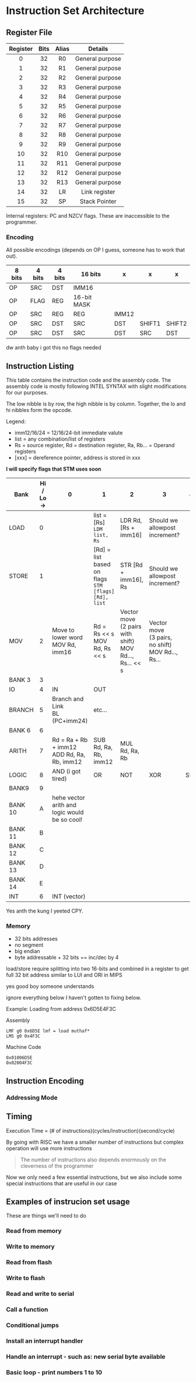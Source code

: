 # Instruction Set Architecture 

## Register File

| Register | Bits        | Alias |           Details          |
|:--------:|:-----------:|:-----:|:--------------------------:|
|    0     |      32     |   R0  |      General purpose       |
|    1     |      32     |   R1  |      General purpose       |
|    2     |      32     |   R2  |      General purpose       |
|    3     |      32     |   R3  |      General purpose       |
|    4     |      32     |   R4  |      General purpose       |
|    5     |      32     |   R5  |      General purpose       |
|    6     |      32     |   R6  |      General purpose       |
|    7     |      32     |   R7  |      General purpose       |
|    8     |      32     |   R8  |      General purpose       |
|    9     |      32     |   R9  |      General purpose       |
|    10    |      32     |   R10 |      General purpose       |
|    11    |      32     |   R11 |      General purpose       |
|    12    |      32     |   R12 |      General purpose       |
|    13    |      32     |   R13 |      General purpose       |
|    14    |      32     |   LR  |        Link register        |
|    15    |      32     |   SP  |        Stack Pointer       |

Internal registers: PC and NZCV flags. These are inaccessible to the programmer.

### Encoding

All possible encodings (depends on OP I guess, someone has to work that out).

| 8 bits | 4 bits | 4 bits | 16 bits | x | x | x |
|---|--------|----|-|-|-|-|
| OP | SRC | DST | IMM16 | | | |
| OP | FLAG| REG | 16-bit MASK | | | |
| OP | SRC | REG | REG | IMM12 | | |
| OP | SRC | DST | SRC | DST | SHIFT1 | SHIFT2|
| OP | SRC | DST | SRC | DST | SRC | DST|

dw anth baby i got this no flags needed

## Instruction Listing

This table contains the instruction code and the assembly code. The assembly code is mostly following INTEL SYNTAX with slight modifications for our purposes.

The low nibble is by row, the high nibble is by column. Together, the lo and hi nibbles form the opcode.

Legend:
- imm12/16/24 = 12/16/24-bit immediate valute
- list = any combination/list of registers
- Rs = source register, Rd = destination register, Ra, Rb... = Operand registers
- [xxx] = dereference pointer, address is stored in xxx

**I will specify flags that STM uses soon**

| Bank | Hi / Lo -> | 0 | 1 | 2 | 3 | 4 | 5 | 6 | 7 | 8 | 9 | A | B | C | D | E | F |
|-|-|-|-|-|-|-|-|-|-|-|-|-|-|-|-|-|-|
| LOAD | 0 |  | list = [Rs]<br>`LDM list, Rs` | LDR Rd, [Rs + imm16] | Should we allowpost increment? |  |  |  |  |  |  |  |  |  |  |  |  |
| STORE | 1 |  | [Rd] = list<br>based on flags<br>`STM [flags] [Rd], list` | STR [Rd + imm16], Rs | Should we allowpost increment? |  |  |  |  |  |  |  |  |  |  |  |  |
| MOV | 2 | Move to lower word<br>MOV Rd, imm16 | Rd = Rs << s<br>MOV Rd, Rs << s | Vector move<br>(2 pairs with shift)<br>MOV Rd..., Rs... << s | Vector move<br>(3 pairs, no shift)<br>MOV Rd..., Rs... |  |  |  |  | Move to upper word<br>MOVT Rd, imm16 | etc… |  |  |  |  |  |  |
| BANK 3 | 3 |  |  |  |  |  |  |  |  |  |  |  |  |  |  |  |  |
| IO | 4 | IN | OUT |  |  |  |  |  |  |  |  |  |  |  |  |  |  |
| BRANCH | 5 | Branch and Link<br>B<cond>L (PC+imm24) | etc… |  |  |  |  |  |  | Branch<br>B<cond> (PC+imm24) | etc… |  |  |  |  |  |  |
| BANK 6 | 6 |  |  |  |  |  |  |  |  |  |  |  |  |  |  |  |  |
| ARITH | 7 | Rd = Ra + Rb + imm12<br>ADD Rd, Ra, Rb, imm12 | SUB Rd, Ra, Rb, imm12 | MUL Rd, Ra, Rb |  |  |  |  |  | ADDC Rd, Ra, Rb | etc… |  |  |  |  |  |  |
| LOGIC | 8 | AND (i got tired) | OR | NOT | XOR | SHL | SHR |  |  |  |  |  |  |  |  |  |  |
| BANK9 | 9 |  |  |  |  |  |  |  |  |  |  |  |  |  |  |  |  |
| BANK 10 | A | hehe vector arith and<br>logic would be so cool! |  |  |  |  |  |  |  |  |  |  |  |  |  |  |  |
| BANK 11 | B |  |  |  |  |  |  |  |  |  |  |  |  |  |  |  |  |
| BANK 12 | C |  |  |  |  |  |  |  |  |  |  |  |  |  |  |  |  |
| BANK 13 | D |  |  |  |  |  |  |  |  |  |  |  |  |  |  |  |  |
| BANK 14 | E |  |  |  |  |  |  |  |  |  |  |  |  |  |  |  |  |
| INT | 6 | INT (vector) |  |  |  |  |  |  |  |  |  |  |  |  |  |  |  |

Yes anth the kung I yeeted CPY.

### Memory

- 32 bits addresses
- no segment 
- big endian
- byte addressable + 32 bits == inc/dec by 4

load/store require splitting into two 16-bits and combined in a register to get full 32 bit address similar to LUI and ORI in MIPS

yes good boy someone understands

ignore everything below I haven't gotten to fixing below.

Example: Loading from address 0x6D5E4F3C

Assembly

```assembly
LMF g0 0x6D5E lmf = load muthaf*
LMS g0 0x4F3C
```

Machine Code
```
0x01006D5E
0x02004F3C
```

## Instruction Encoding


### Addressing Mode



## Timing

Execution Time = (# of instructions)(cycles/instruction)(second/cycle)

By going with RISC we have a smaller number of instructions but complex operation will use more instructions

> The number of instructions also depends enormously on the cleverness of the programmer

Now we only need a few essential instructions, but we also include some special instructions that are useful in our case

## Examples of instrucion set usage
These are things we'll need to do

### Read from memory

### Write to memory

### Read from flash

### Write to flash

### Read and write to serial

### Call a function

### Conditional jumps

### Install an interrupt handler

### Handle an interrupt - such as: new serial byte available

### Basic loop - print numbers 1 to 10


